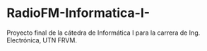 # RadioFM-Informatica-I-
Proyecto final de la cátedra de Informática I para la carrera de Ing. Electrónica, UTN FRVM.
